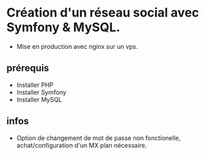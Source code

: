 # Création d'un réseau social avec Symfony & MySQL. 

* Mise en production avec nginx sur un vps.

## prérequis

* Installer PHP
* Installer Symfony
* Installer MySQL


## infos

* Option de changement de mot de passe non fonctionelle, achat/configuration d'un MX plan nécessaire.

